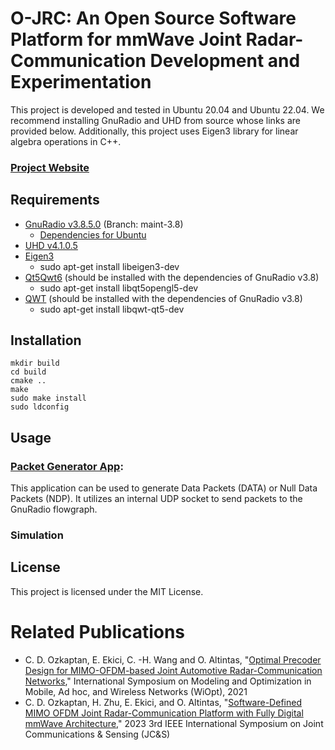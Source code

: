 # O-JRC: An Open Source Software Platform for mmWave Joint Radar-Communication Development and Experimentation

This project is developed and tested in Ubuntu 20.04 and Ubuntu 22.04. We recommend installing GnuRadio and UHD from source whose links are provided below. Additionally, this project uses Eigen3 library for linear algebra operations in C++.

### [Project Website](https://u.osu.edu/ekici/jrc-testbed/)

## Requirements

+ [GnuRadio v3.8.5.0](https://wiki.gnuradio.org/index.php?title=InstallingGR#For_GNU_Radio_3.8_or_Earlier) (Branch: maint-3.8)
  + [Dependencies for Ubuntu](https://wiki.gnuradio.org/index.php?title=UbuntuInstall#Focal_Fossa_(20.04)_through_Impish_Indri_(21.10))
+ [UHD v4.1.0.5](https://github.com/EttusResearch/uhd/releases/tag/v4.1.0.5)
+ [Eigen3](https://eigen.tuxfamily.org)
  + sudo apt-get install libeigen3-dev
+ [Qt5Qwt6](https://wiki.qt.io/Main) (should be installed with the dependencies of GnuRadio v3.8)
  + sudo apt-get install libqt5opengl5-dev 
+ [QWT](https://qwt.sourceforge.io/) (should be installed with the dependencies of GnuRadio v3.8)
  + sudo apt-get install libqwt-qt5-dev

## Installation

    mkdir build
    cd build
    cmake ..
    make
    sudo make install
    sudo ldconfig

## Usage

### [Packet Generator App](https://github.com/ceyhunozkaptan/mimo-ofdm-packet-generator): 
This application can be used to generate Data Packets (DATA) or Null Data Packets (NDP). It utilizes an internal UDP socket to send packets to the GnuRadio flowgraph.

### Simulation

## License

This project is licensed under the MIT License.

# Related Publications

* C. D. Ozkaptan, E. Ekici, C. -H. Wang and O. Altintas, "[Optimal Precoder Design for MIMO-OFDM-based Joint Automotive Radar-Communication Networks](https://ieeexplore.ieee.org/abstract/document/9589830/)," International Symposium on Modeling and Optimization in Mobile, Ad hoc, and Wireless Networks (WiOpt), 2021
* C. D. Ozkaptan, H. Zhu, E. Ekici, and O. Altintas, "[Software-Defined MIMO OFDM Joint Radar-Communication Platform with Fully Digital mmWave Architecture](https://arxiv.org/abs/2302.05812)," 2023 3rd IEEE International Symposium on Joint Communications & Sensing (JC&S)

